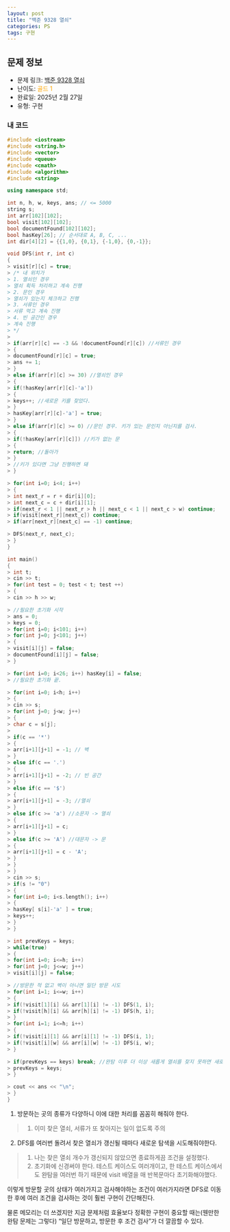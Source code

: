 ```yaml
---
layout: post
title: "백준 9328 열쇠"
categories: PS
tags: 구현
---
```


## 문제 정보
- 문제 링크: [백준 9328 열쇠](https://www.acmicpc.net/problem/9328)
- 난이도: <span style="color:#FFA500">골드 1</span>
- 완료일: 2025년 2월 27일
- 유형: 구현

### 내 코드

```C++
#include <iostream>
#include <string.h>
#include <vector>
#include <queue>
#include <cmath>
#include <algorithm>
#include <string>

using namespace std;

int n, h, w, keys, ans; // <= 5000
string s;
int arr[102][102];
bool visit[102][102];
bool documentFound[102][102];
bool hasKey[26]; // 순서대로 A, B, C, ... 
int dir[4][2] = {{1,0}, {0,1}, {-1,0}, {0,-1}};

void DFS(int r, int c)
{
> visit[r][c] = true;
> /* 내 위치가
> 1. 열쇠인 경우
> 열쇠 획득 처리하고 계속 진행
> 2. 문인 경우
> 열쇠가 있는지 체크하고 진행
> 3. 서류인 경우
> 서류 먹고 계속 진행
> 4. 빈 공간인 경우
> 계속 진행
> */
> 
> if(arr[r][c] == -3 && !documentFound[r][c]) //서류인 경우
> {
> documentFound[r][c] = true;
> ans += 1;
> }
> else if(arr[r][c] >= 30) //열쇠인 경우
> {
> if(!hasKey[arr[r][c]-'a'])
> {
> keys++; //새로운 키를 찾았다.
> }
> hasKey[arr[r][c]-'a'] = true;
> }
> else if(arr[r][c] >= 0) //문인 경우. 키가 있는 문인지 아닌지를 검사.
> {
> if(!hasKey[arr[r][c]]) //키가 없는 문
> {
> return; //돌아가
> }
> //키가 있다면 그냥 진행하면 돼
> }

> for(int i=0; i<4; i++)
> {
> int next_r = r + dir[i][0];
> int next_c = c + dir[i][1];
> if(next_r < 1 || next_r > h || next_c < 1 || next_c > w) continue;
> if(visit[next_r][next_c]) continue;
> if(arr[next_r][next_c] == -1) continue;

> DFS(next_r, next_c);
> }
}

int main()
{
> int t;
> cin >> t;
> for(int test = 0; test < t; test ++)
> {
> cin >> h >> w;

> //필요한 초기화 시작
> ans = 0;
> keys = 0;
> for(int i=0; i<101; i++)
> for(int j=0; j<101; j++)
> {
> visit[i][j] = false;
> documentFound[i][j] = false;
> }

> for(int i=0; i<26; i++) hasKey[i] = false;
> //필요한 초기화 끝.

> for(int i=0; i<h; i++)
> {
> cin >> s;
> for(int j=0; j<w; j++)
> {
> char c = s[j];
> 
> if(c == '*')
> {
> arr[i+1][j+1] = -1; // 벽
> }
> else if(c == '.')
> {
> arr[i+1][j+1] = -2; // 빈 공간
> }
> else if(c == '$')
> {
> arr[i+1][j+1] = -3; //열쇠
> }
> else if(c >= 'a') //소문자 -> 열쇠
> {
> arr[i+1][j+1] = c;
> }
> else if(c >= 'A') //대문자 -> 문
> {
> arr[i+1][j+1] = c - 'A';
> }
> }
> }
> cin >> s;
> if(s != "0")
> {
> for(int i=0; i<s.length(); i++)
> {
> hasKey[ s[i]-'a' ] = true;
> keys++;
> }
> }

> int prevKeys = keys;
> while(true)
> {
> for(int i=0; i<=h; i++)
> for(int j=0; j<=w; j++)
> visit[i][j] = false;

> //방문한 적 없고 벽이 아니면 일단 방문 시도
> for(int i=1; i<=w; i++)
> {
> if(!visit[1][i] && arr[1][i] != -1) DFS(1, i);
> if(!visit[h][i] && arr[h][i] != -1) DFS(h, i);
> }
> for(int i=1; i<=h; i++)
> {
> if(!visit[i][1] && arr[i][1] != -1) DFS(i, 1);
> if(!visit[i][w] && arr[i][w] != -1) DFS(i, w);
> }

> if(prevKeys == keys) break; //완탐 이후 더 이상 새롭게 열쇠를 찾지 못하면 새로운 문서를 찾을 가능성이 없음
> prevKeys = keys;
> }

> cout << ans << "\n";
> }
}

```

  1. 방문하는 곳의 종류가 다양하니 이에 대한 처리를 꼼꼼히 해줘야 한다.
> 1. 이미 찾은 열쇠, 서류가 또 찾아지는 일이 없도록 주의

  2. DFS를 여러번 돌려서 찾은 열쇠가 갱신될 때마다 새로운 탐색을 시도해줘야한다.
> 1. 나는 찾은 열쇠 개수가 갱신되지 않았으면 종료하게끔 조건을 설정했다.
> 2. 초기화에 신경써야 한다. 테스트 케이스도 여러개이고, 한 테스트 케이스에서도 완탐을 여러번 하기 때문에 visit 배열을 매 반복문마다 초기화해야했다.

이렇게 방문할 곳의 상태가 여러가지고 검사해야하는 조건이 여러가지라면 DFS로 이동한 후에 여러 조건을 검사하는 것이 훨씬 구현이 간단해진다. 

물론 메모리는 더 쓰겠지만 지금 문제처럼 효율보다 정확한 구현이 중요할 때는(웬만한 완탐 문제는 그렇다) “일단 방문하고, 방문한 후 조건 검사”가 더 깔끔할 수 있다.
